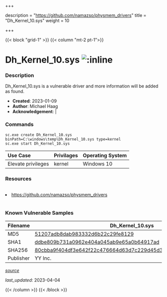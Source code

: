 +++

description = "https://github.com/namazso/physmem_drivers"
title = "Dh_Kernel_10.sys"
weight = 10

+++


{{< block "grid-1" >}}
{{< column "mt-2 pt-1">}}


# Dh_Kernel_10.sys ![:inline](/images/twitter_verified.png) 


### Description

Dh_Kernel_10.sys is a vulnerable driver and more information will be added as found.

- **Created**: 2023-01-09
- **Author**: Michael Haag
- **Acknowledgement**:  | [](https://twitter.com/)

### Commands

```
sc.exe create Dh_Kernel_10.sys binPath=C:\windows\temp\Dh_Kernel_10.sys type=kernel
sc.exe start Dh_Kernel_10.sys
```

| Use Case | Privilages | Operating System | 
|:---- | ---- | ---- |
| Elevate privileges | kernel | Windows 10 |

### Resources
<br>
<li><a href=" https://github.com/namazso/physmem_drivers"> https://github.com/namazso/physmem_drivers</a></li>
<br>

### Known Vulnerable Samples

| Filename | Dh_Kernel_10.sys |
|:---- | ---- | 
| MD5 | <a href="https://www.virustotal.com/gui/file/51207adb8dab983332d6b22c29fe8129">51207adb8dab983332d6b22c29fe8129</a> |
| SHA1 | <a href="https://www.virustotal.com/gui/file/ddbe809b731a0962e404a045ab9e65a0b64917ad">ddbe809b731a0962e404a045ab9e65a0b64917ad</a> |
| SHA256 | <a href="https://www.virustotal.com/gui/file/80cbba9f404df3e642f22c476664d63d7c229d45d34f5cd0e19c65eb41becec3">80cbba9f404df3e642f22c476664d63d7c229d45d34f5cd0e19c65eb41becec3</a> |
| Publisher | YY Inc. || Signature | YY Inc., VeriSign Class 3 Code Signing 2010 CA, VeriSign   || Description | dianhu |


[*source*](https://github.com/magicsword-io/LOLDrivers/tree/main/yaml/dh_kernel_10.sys.yml)

*last_updated:* 2023-04-04








{{< /column >}}
{{< /block >}}
